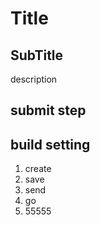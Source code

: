# Title

## SubTitle

description

## submit step

## build setting

1. create
2. save
3. send
4. go
5. 55555